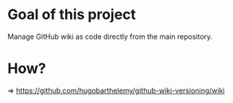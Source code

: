 # Goal of this project

Manage GitHub wiki as code directly from the main repository.

# How?

=> https://github.com/hugobarthelemy/github-wiki-versioning/wiki
